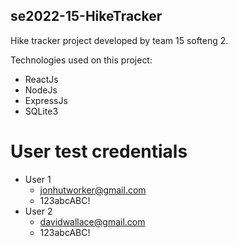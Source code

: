 ## se2022-15-HikeTracker

Hike tracker project developed by team 15 softeng 2.

Technologies used on this project:

- ReactJs
- NodeJs
- ExpressJs
- SQLite3


# User test credentials
- User 1
    - jonhutworker@gmail.com
    - 123abcABC!
- User 2
    - davidwallace@gmail.com
    - 123abcABC!
